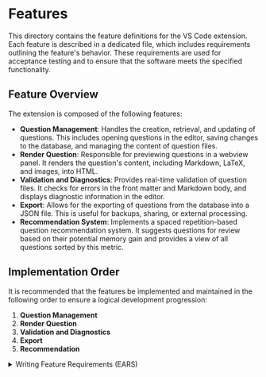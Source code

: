 # Features

This directory contains the feature definitions for the VS Code extension. Each feature is described in a dedicated file, which includes requirements outlining the feature's behavior. These requirements are used for acceptance testing and to ensure that the software meets the specified functionality.

## Feature Overview

The extension is composed of the following features:

*   **Question Management**: Handles the creation, retrieval, and updating of questions. This includes opening questions in the editor, saving changes to the database, and managing the content of question files.
*   **Render Question**: Responsible for previewing questions in a webview panel. It renders the question's content, including Markdown, LaTeX, and images, into HTML.
*   **Validation and Diagnostics**: Provides real-time validation of question files. It checks for errors in the front matter and Markdown body, and displays diagnostic information in the editor.
*   **Export**: Allows for the exporting of questions from the database into a JSON file. This is useful for backups, sharing, or external processing.
*   **Recommendation System**: Implements a spaced repetition-based question recommendation system. It suggests questions for review based on their potential memory gain and provides a view of all questions sorted by this metric.

## Implementation Order

It is recommended that the features be implemented and maintained in the following order to ensure a logical development progression:

1.  **Question Management**
2.  **Render Question**
3.  **Validation and Diagnostics**
4.  **Export**
5.  **Recommendation**

<details>
<summary>Writing Feature Requirements (EARS)</summary>

To ensure clarity and consistency, each requirements file must contain dedicated sections for the following EARS (Easy Approach to Requirements Syntax) patterns. This explicitly defines which patterns are being used for the system's requirements.

Source: [EARS (Easy Approach to Requirements Syntax)](https://alistairmavin.com/ears/)
[Kiro](https://kiro.dev/docs/specs/concepts/)

[](TEMPLATE.md)
